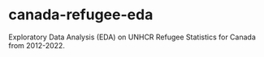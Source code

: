 # canada-refugee-eda
Exploratory Data Analysis (EDA) on UNHCR Refugee Statistics for Canada from 2012-2022.
